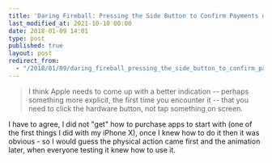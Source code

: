 ```yaml
---
title: 'Daring Fireball: Pressing the Side Button to Confirm Payments on iPhone X'
last_modified_at: 2021-10-10 00:00
date: 2018-01-09 14:01
type: post
published: true
layout: post
redirect_from:
  - "/2018/01/09/daring_fireball_pressing_the_side_button_to_confirm_payments_on_iphone_x.html"
---
```

<blockquote>
I think Apple needs to come up with a better indication -- perhaps something more explicit, the first time you encounter it -- that you need to click the hardware button, not tap something on screen.  
</blockquote>
I have to agree, I did not "get" how to purchase apps to start with (one of the first things I did with my iPhone X), once I knew how to do it then it was obvious - so I would guess the physical action came first and the animation later, when everyone testing it knew how to use it.  
